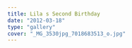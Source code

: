 ```yaml
---
title: Lila s Second Birthday
date: "2012-03-18"
type: "gallery"
cover: "_MG_3530jpg_7018683513_o.jpg"
---
```

